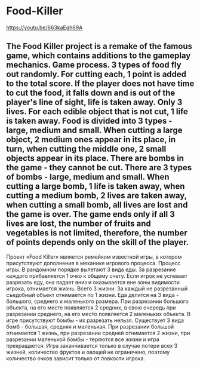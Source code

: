 # Food-Killer
https://youtu.be/663kaEgh69A

The Food Killer project is a remake of the famous game, which contains additions to the gameplay mechanics.
Game process.
3 types of food fly out randomly. For cutting each, 1 point is added to the total score.
If the player does not have time to cut the food, it falls down and is out of the player's line of sight, life is taken away.
Only 3 lives. For each edible object that is not cut, 1 life is taken away.
Food is divided into 3 types - large, medium and small. When cutting a large object, 2 medium ones appear in its place,
in turn, when cutting the middle one, 2 small objects appear in its place.
There are bombs in the game - they cannot be cut. There are 3 types of bombs - large, medium and small.
When cutting a large bomb, 1 life is taken away, when cutting a medium bomb, 2 lives are taken away, when cutting a small bomb, all lives are lost
and the game is over.
The game ends only if all 3 lives are lost, the number of fruits and vegetables is not limited,
therefore, the number of points depends only on the skill of the player.
-------------------------------------------------------------------------------------------------------------------------------------------------------
Проект «Food Killer» является ремейком известной игры, в котором присутствуют дополнения в механике игрового процесса.
Процесс игры.
В рандомном порядке вылетают 3 вида еды. За разрезание каждого прибавляется 1 очко к общему счету.
Если игрок не успевает разрезать еду, она падает вниз  и оказывается вне зоны видимости игрока, отнимается жизнь. 
Всего 3 жизни. За каждый не разрезанный съедобный объект отнимается по 1 жизни. 
Еда делится на 3 вида - большого, среднего и маленького размера. При разрезании большого объекта, на его месте появляется 2 средних,
в свою очередь при разрезании среднего, на его место появляется 2 маленьких объекта. 
В игре присутствуют бомбы - их разрезать нельзя. Существует 3 вида бомб - большая, средняя и маленькая.
При разрезании большой отнимается 1 жизнь, при разрезании средней отнимается 2 жизни, при разрезании маленькой бомбы - теряются все жизни 
и игра прекращается.
Игра заканчивается только в случае потери всех 3 жизней, количество фруктов и овощей не ограничено, 
поэтому количество очков зависит только от ловкости игрока.
